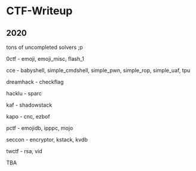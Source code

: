 # CTF-Writeup

## 2020

tons of uncompleted solvers ;p

0ctf - emoji, emoji_misc, flash_1

cce - babyshell, simple_cmdshell, simple_pwn, simple_rop, simple_uaf, tpu

dreamhack - checkflag

hacklu - sparc

kaf - shadowstack

kapo - cnc, ezbof

pctf - emojidb, ipppc, mojo

seccon - encryptor, kstack, kvdb

twctf - rsa, vid

TBA
